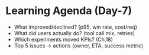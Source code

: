 # Learning Agenda (Day-7)
- What improved/declined? (p95, win rate, cost/req)
- What did users actually do? (tool call mix, retries)
- Which experiments moved KPIs? (Ch.18)
- Top 5 issues → actions (owner, ETA, success metric)
